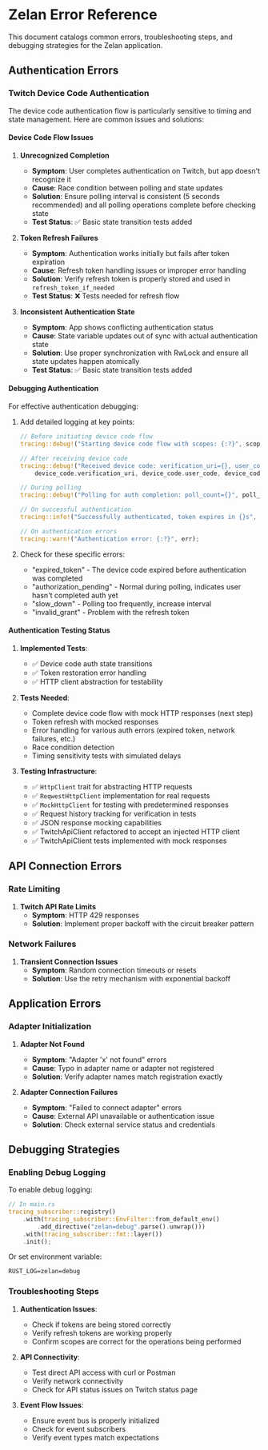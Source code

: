 # Zelan Error Reference

This document catalogs common errors, troubleshooting steps, and debugging strategies for the Zelan application.

## Authentication Errors

### Twitch Device Code Authentication

The device code authentication flow is particularly sensitive to timing and state management. Here are common issues and solutions:

#### Device Code Flow Issues

1. **Unrecognized Completion**
   - **Symptom**: User completes authentication on Twitch, but app doesn't recognize it
   - **Cause**: Race condition between polling and state updates
   - **Solution**: Ensure polling interval is consistent (5 seconds recommended) and all polling operations complete before checking state
   - **Test Status**: ✅ Basic state transition tests added

2. **Token Refresh Failures**
   - **Symptom**: Authentication works initially but fails after token expiration
   - **Cause**: Refresh token handling issues or improper error handling
   - **Solution**: Verify refresh token is properly stored and used in `refresh_token_if_needed`
   - **Test Status**: ❌ Tests needed for refresh flow

3. **Inconsistent Authentication State**
   - **Symptom**: App shows conflicting authentication status
   - **Cause**: State variable updates out of sync with actual authentication state
   - **Solution**: Use proper synchronization with RwLock and ensure all state updates happen atomically
   - **Test Status**: ✅ Basic state transition tests added

#### Debugging Authentication

For effective authentication debugging:

1. Add detailed logging at key points:
   ```rust
   // Before initiating device code flow
   tracing::debug!("Starting device code flow with scopes: {:?}", scopes);
   
   // After receiving device code
   tracing::debug!("Received device code: verification_uri={}, user_code={}, expires_in={}s",
       device_code.verification_uri, device_code.user_code, device_code.expires_in);
   
   // During polling
   tracing::debug!("Polling for auth completion: poll_count={}", poll_count);
   
   // On successful authentication
   tracing::info!("Successfully authenticated, token expires in {}s", token.expires_in);
   
   // On authentication errors
   tracing::warn!("Authentication error: {:?}", err);
   ```

2. Check for these specific errors:
   - "expired_token" - The device code expired before authentication was completed
   - "authorization_pending" - Normal during polling, indicates user hasn't completed auth yet
   - "slow_down" - Polling too frequently, increase interval
   - "invalid_grant" - Problem with the refresh token

#### Authentication Testing Status

1. **Implemented Tests**:
   - ✅ Device code auth state transitions
   - ✅ Token restoration error handling
   - ✅ HTTP client abstraction for testability

2. **Tests Needed**:
   - Complete device code flow with mock HTTP responses (next step)
   - Token refresh with mocked responses 
   - Error handling for various auth errors (expired token, network failures, etc.)
   - Race condition detection
   - Timing sensitivity tests with simulated delays

3. **Testing Infrastructure**:
   - ✅ `HttpClient` trait for abstracting HTTP requests
   - ✅ `ReqwestHttpClient` implementation for real requests
   - ✅ `MockHttpClient` for testing with predetermined responses
   - ✅ Request history tracking for verification in tests
   - ✅ JSON response mocking capabilities
   - ✅ TwitchApiClient refactored to accept an injected HTTP client
   - ✅ TwitchApiClient tests implemented with mock responses

## API Connection Errors

### Rate Limiting

1. **Twitch API Rate Limits**
   - **Symptom**: HTTP 429 responses
   - **Solution**: Implement proper backoff with the circuit breaker pattern

### Network Failures

1. **Transient Connection Issues**
   - **Symptom**: Random connection timeouts or resets
   - **Solution**: Use the retry mechanism with exponential backoff

## Application Errors

### Adapter Initialization

1. **Adapter Not Found**
   - **Symptom**: "Adapter 'x' not found" errors
   - **Cause**: Typo in adapter name or adapter not registered
   - **Solution**: Verify adapter names match registration exactly

2. **Adapter Connection Failures**
   - **Symptom**: "Failed to connect adapter" errors
   - **Cause**: External API unavailable or authentication issue
   - **Solution**: Check external service status and credentials

## Debugging Strategies

### Enabling Debug Logging

To enable debug logging:

```rust
// In main.rs
tracing_subscriber::registry()
    .with(tracing_subscriber::EnvFilter::from_default_env()
        .add_directive("zelan=debug".parse().unwrap()))
    .with(tracing_subscriber::fmt::layer())
    .init();
```

Or set environment variable:
```
RUST_LOG=zelan=debug
```

### Troubleshooting Steps

1. **Authentication Issues**:
   - Check if tokens are being stored correctly
   - Verify refresh tokens are working properly
   - Confirm scopes are correct for the operations being performed

2. **API Connectivity**:
   - Test direct API access with curl or Postman
   - Verify network connectivity
   - Check for API status issues on Twitch status page

3. **Event Flow Issues**:
   - Ensure event bus is properly initialized
   - Check for event subscribers
   - Verify event types match expectations